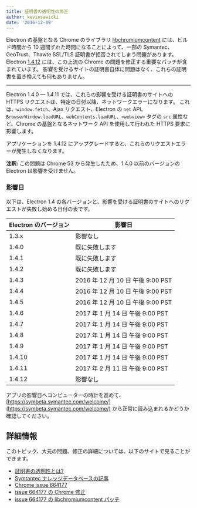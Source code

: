 ```yaml
---
title: 証明書の透明性の修正
author: kevinsawicki
date: '2016-12-09'
---
```


Electron の基盤となる Chrome のライブラリ [libchromiumcontent][] には、ビルド時間から 10 週間ずれた時間になることによって、一部の Symantec、GeoTrust、Thawte SSL/TLS 証明書が拒否されてしまう問題があります。Electron [1.4.12][] には、この上流の Chrome の問題を修正する重要なパッチが含まれています。 影響を受けるサイトの証明書自体に問題はなく、これらの証明書を置き換えても何もありません。

---

Electron 1.4.0 &mdash; 1.4.11 では、これらの影響を受ける証明書のサイトへの HTTPS リクエストは、特定の日付以降、ネットワークエラーになります。 これは、`window.fetch`、Ajax リクエスト、Electron の `net` API、`BrowserWindow.loadURL`、`webContents.loadURL`、`<webview>` タグの `src` 属性など、Chrome の基盤となるネットワーク API を使用して行われた HTTPS 要求に影響します。

アプリケーションを 1.4.12 にアップグレードすると、これらのリクエストエラーが発生しなくなります。

**注釈:** この問題は Chrome 53 から発生したため、1.4.0 以前のバージョンの Electron は影響を受けません。

### 影響日

以下は、Electron 1.4 の各バージョンと、影響を受ける証明書のサイトへのリクエストが失敗し始める日付の表です。

<table class="table table-ruled table-full-width">
    <thead>
        <tr class="text-left">
            <th>Electron のバージョン</th>
            <th>影響日</th>
        </tr>
    </thead>
    <tbody>
        <tr>
            <td>1.3.x</td>
            <td>影響なし</td>
        </tr>
        <tr>
            <td>1.4.0</td>
            <td>既に失敗します</td>
        </tr>
        <tr>
            <td>1.4.1</td>
            <td>既に失敗します</td>
        </tr>
        <tr>
            <td>1.4.2</td>
            <td>既に失敗します</td>
        </tr>
        <tr>
            <td>1.4.3</td>
            <td>2016 年 12 月 10 日 午後 9:00 PST</td>
        </tr>
        <tr>
            <td>1.4.4</td>
            <td>2016 年 12 月 10 日 午後 9:00 PST</td>
        </tr>
        <tr>
            <td>1.4.5</td>
            <td>2016 年 12 月 10 日 午後 9:00 PST</td>
        </tr>
        <tr>
            <td>1.4.6</td>
            <td>2017 年 1 月 14 日 午後 9:00 PST</td>
        </tr>
        <tr>
            <td>1.4.7</td>
            <td>2017 年 1 月 14 日 午後 9:00 PST</td>
        </tr>
        <tr>
            <td>1.4.8</td>
            <td>2017 年 1 月 14 日 午後 9:00 PST</td>
        </tr>
        <tr>
            <td>1.4.9</td>
            <td>2017 年 1 月 14 日 午後 9:00 PST</td>
        </tr>
        <tr>
            <td>1.4.10</td>
            <td>2017 年 1 月 14 日 午後 9:00 PST</td>
        </tr>
        <tr>
            <td>1.4.11</td>
            <td>2017 年 2 月 11 日 午後 9:00 PST</td>
        </tr>
        <tr>
            <td>1.4.12</td>
            <td>影響なし</td>
        </tr>
    </tbody>
</table>

アプリの影響日へコンピューターの時計を進めて、[https://symbeta.symantec.com/welcome/](https://symbeta.symantec.com/welcome/) から正常に読み込まれるかどうか確認してください。

## 詳細情報

このトピック、大元の問題、修正の詳細については、以下のサイトで見ることができます。

- [証明書の透明性とは?](https://www.certificate-transparency.org/what-is-ct)
- [Symtantec ナレッジデータベースの記事](https://knowledge.symantec.com/support/ssl-certificates-support/index?page=content&id=ALERT2160)
- [Chrome issue 664177](https://bugs.chromium.org/p/chromium/issues/detail?id=664177)
- [issue 664177 の Chrome 修正](https://codereview.chromium.org/2495583002)
- [issue 664177 の libchromiumcontent パッチ](https://github.com/electron/libchromiumcontent/pull/248)

[libchromiumcontent]: https://github.com/electron/libchromiumcontent
[1.4.12]: https://github.com/electron/electron/releases/tag/v1.4.12

